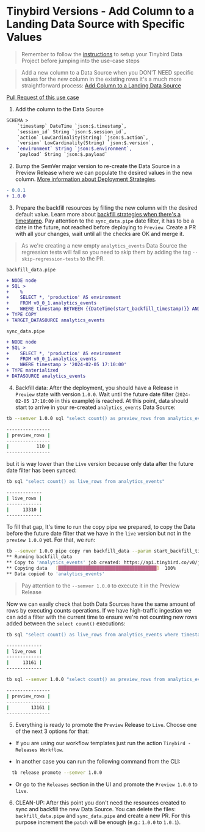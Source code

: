 # Tinybird Versions - Add Column to a Landing Data Source with Specific Values

> Remember to follow the [instructions](../README.md) to setup your Tinybird Data Project before jumping into the use-case steps

> Add a new column to a Data Source when you DON'T NEED specific values for the new column in the existing rows it's a much more straightforward process: [Add Column to a Landing Data Source](../add_nullable_column_to_landing_data_source)

[Pull Request of this use case](https://github.com/tinybirdco/use-case-examples/pull/242/files)

1. Add the column to the Data Source

```diff
SCHEMA >
    `timestamp` DateTime `json:$.timestamp`,
    `session_id` String `json:$.session_id`,
    `action` LowCardinality(String) `json:$.action`,
    `version` LowCardinality(String) `json:$.version`,
+   `environment` String `json:$.environment`,
    `payload` String `json:$.payload`
```

2. Bump the SemVer major version to re-create the Data Source in a Preview Release where we can populate the desired values in the new column. [More information about Deployment Strategies]().
   
```diff
- 0.0.1
+ 1.0.0
```

3. Prepare the backfill resources by filling the new column with the desired default value. Learn more about [backfill strategies when there's a timestamp](https://versions.tinybird.co/docs/version-control/backfill-strategies.html#scenario-3-streaming-ingestion-with-incremental-timestamp-column). Pay attention to the `sync_data.pipe` date filter, it has to be a date in the future, not reached before deploying to `Preview`. Create a PR with all your changes, wait until all the checks are OK and merge it.

> As we're creating a new empty `analytics_events` Data Source the regression tests will fail so you need to skip them by adding the tag `--skip-regression-tests` to the PR.

`backfill_data.pipe`

```diff
+ NODE node
+ SQL >
+    %
+    SELECT *, 'production' AS environment
+    FROM v0_0_1.analytics_events
+    WHERE timestamp BETWEEN {{DateTime(start_backfill_timestamp)}} AND {{DateTime(end_backfill_timestamp)}} 
+ TYPE COPY
+ TARGET_DATASOURCE analytics_events
```

`sync_data.pipe`

```diff
+ NODE node
+ SQL >
+    SELECT *, 'production' AS environment
+    FROM v0_0_1.analytics_events
+    WHERE timestamp > '2024-02-05 17:10:00'
+ TYPE materialized
+ DATASOURCE analytics_events
```

4. Backfill data: After the deployment, you should have a Release in `Preview` state with version `1.0.0`. Wait until the future date filter (`2024-02-05 17:10:00` in this example) is reached. At this point, data should start to arrive in your re-created `analytics_events` Data Source:

```sh
tb --semver 1.0.0 sql "select count() as preview_rows from analytics_events"

----------------
| preview_rows |
----------------
|          110 |
----------------
```

but it is way lower than the `Live` version because only data after the future date filter has been synced:

```sh
tb sql "select count() as live_rows from analytics_events"

-------------
| live_rows |
-------------
|     13310 |
-------------
```

To fill that gap, It's time to run the copy pipe we prepared, to copy the Data before the future date filter that we have in the `live` version but not in the `preview 1.0.0` yet. For that, we run:

```sh
tb --semver 1.0.0 pipe copy run backfill_data --param start_backfill_timestamp='1970-01-01 00:00:00' --param end_backfill_timestamp='2024-01-05 17:10:00' --yes --wait
** Running backfill_data
** Copy to 'analytics_events' job created: https://api.tinybird.co/v0/jobs/1e195914-f3c1-4975-8350-9ddb844d0848
** Copying data   [████████████████████████████████████]  100%
** Data copied to 'analytics_events'
```

> Pay attention to the `--semver 1.0.0` to execute it in the Preview Release

Now we can easily check that both Data Sources have the same amount of rows by executing counts operations. If we have high-traffic ingestion we can add a filter with the current time to ensure we're not counting new rows added between the `select count()` executions:

```sh
tb sql "select count() as live_rows from analytics_events where timestamp < '2024-02-06 09:36:00'"

-------------
| live_rows |
-------------
|     13161 |
-------------
``````

```sh
tb sql --semver 1.0.0 "select count() as preview_rows from analytics_events where timestamp < '2024-02-06 09:36:00'"

----------------
| preview_rows |
----------------
|        13161 |
----------------
```

5. Everything is ready to promote the `Preview` Release to `Live`. Choose one of the next 3 options for that:

- If you are using our workflow templates just run the action `Tinybird - Releases Workflow`.

- In another case you can run the following command from the CLI:
  
```sh
  tb release promote --semver 1.0.0
```

- Or go to the `Releases` section in the UI and promote the `Preview 1.0.0` to `live`.

6. CLEAN-UP: After this point you don't need the resources created to sync and backfill the new Data Source. You can delete the files: `backfill_data.pipe` and `sync_data.pipe` and create a new PR. For this purpose increment the `patch` will be enough (e.g.: `1.0.0` to `1.0.1`).
